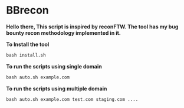 # BBrecon
**Hello there, This script is inspired by reconFTW. The tool has my bug bounty recon methodology implemented in it.**

**To Install the tool**

```html
bash install.sh
```

**To run the scripts using single domain**

```html
bash auto.sh example.com
```

**To run the scripts using multiple domain**

```html
bash auto.sh example.com test.com staging.com ....
```
